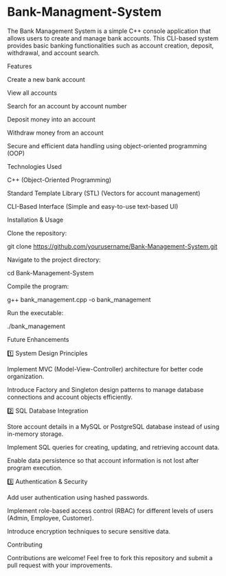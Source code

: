 # Bank-Managment-System
The Bank Management System is a simple C++ console application that allows users to create and manage bank accounts. This CLI-based system provides basic banking functionalities such as account creation, deposit, withdrawal, and account search.

Features

Create a new bank account

View all accounts

Search for an account by account number

Deposit money into an account

Withdraw money from an account

Secure and efficient data handling using object-oriented programming (OOP)

Technologies Used

C++ (Object-Oriented Programming)

Standard Template Library (STL) (Vectors for account management)

CLI-Based Interface (Simple and easy-to-use text-based UI)

Installation & Usage

Clone the repository:

git clone https://github.com/yourusername/Bank-Management-System.git

Navigate to the project directory:

cd Bank-Management-System

Compile the program:

g++ bank_management.cpp -o bank_management

Run the executable:

./bank_management

Future Enhancements

1️⃣ System Design Principles

Implement MVC (Model-View-Controller) architecture for better code organization.

Introduce Factory and Singleton design patterns to manage database connections and account objects efficiently.

2️⃣ SQL Database Integration

Store account details in a MySQL or PostgreSQL database instead of using in-memory storage.

Implement SQL queries for creating, updating, and retrieving account data.

Enable data persistence so that account information is not lost after program execution.

3️⃣ Authentication & Security

Add user authentication using hashed passwords.

Implement role-based access control (RBAC) for different levels of users (Admin, Employee, Customer).

Introduce encryption techniques to secure sensitive data.

Contributing

Contributions are welcome! Feel free to fork this repository and submit a pull request with your improvements.
